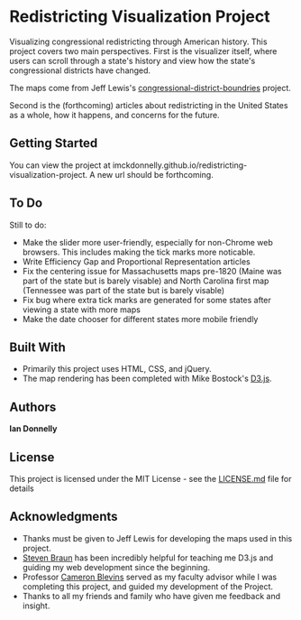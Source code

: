 # Redistricting Visualization Project
Visualizing congressional redistricting through American history. This project covers two main perspectives. First is the visualizer itself, where users can scroll through a state's history and view how the state's congressional districts have changed. 

The maps come from Jeff Lewis's [congressional-district-boundries](https://github.com/JeffreyBLewis/congressional-district-boundaries) project. 

Second is the (forthcoming) articles about redistricting in the United States as a whole, how it happens, and concerns for the future.


## Getting Started

You can view the project at imckdonnelly.github.io/redistricting-visualization-project. A new url should be forthcoming.

## To Do

Still to do:
* Make the slider more user-friendly, especially for non-Chrome web browsers. This includes making the tick marks more noticable.
* Write Efficiency Gap and Proportional Representation articles
* Fix the centering issue for Massachusetts maps pre-1820 (Maine was part of the state but is barely visable) and North Carolina first map (Tennessee was part of the state but is barely visable)
* Fix bug where extra tick marks are generated for some states after viewing a state with more maps
* Make the date chooser for different states more mobile friendly

## Built With

* Primarily this project uses HTML, CSS, and jQuery. 
* The map rendering has been completed with Mike Bostock's [D3.js](https://github.com/d3/d3).


## Authors

**Ian Donnelly**

## License

This project is licensed under the MIT License - see the [LICENSE.md](LICENSE.md) file for details

## Acknowledgments

* Thanks must be given to Jeff Lewis for developing the maps used in this project.
* [Steven Braun](http://www.stevengbraun.com/) has been incredibly helpful for teaching me D3.js and guiding my web development since the beginning.
* Professor [Cameron Blevins](http://www.cameronblevins.org/) served as my faculty advisor while I was completing this project, and guided my development of the Project.
* Thanks to all my friends and family who have given me feedback and insight.
